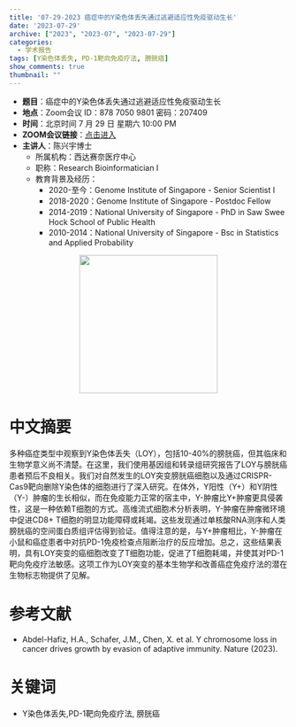 ```yaml
---
title: '07-29-2023 癌症中的Y染色体丢失通过逃避适应性免疫驱动生长'
date: '2023-07-29'
archive: ["2023", "2023-07", "2023-07-29"]
categories:
  - 学术报告
tags: [Y染色体丢失, PD-1靶向免疫疗法, 膀胱癌]
show_comments: true
thumbnail: ""
---
```


- **题目**：癌症中的Y染色体丢失通过逃避适应性免疫驱动生长
- **地点**：Zoom会议 ID：878 7050 9801 密码：207409
- **时间**：北京时间 7 月 29 日 星期六 10:00 PM
- **ZOOM会议链接**：[点击进入](https://us06web.zoom.us/j/87870509801?pwd=SGpvdEc3YVRQL2twTmJyenhnTDFrZz09)
- **主讲人**：陈兴宇博士
  - 所属机构：西达赛奈医疗中心
  - 职称：Research Bioinformatician I
  - 教育背景及经历：
    - 2020-至今：Genome Institute of Singapore - Senior Scientist I
    - 2018-2020：Genome Institute of Singapore - Postdoc Fellow
    - 2014-2019：National University of Singapore - PhD in Saw Swee Hock School of Public Health
    - 2010-2014：National University of Singapore - Bsc in Statistics and Applied Probability

<div align="center">
<img src="https://github.com/cgmonline/cgmonline/blob/master/image/2023-07-29_CXY.jepg?raw=true" height=250>
</div>

# 中文摘要

多种癌症类型中观察到Y染色体丢失（LOY），包括10-40%的膀胱癌，但其临床和生物学意义尚不清楚。在这里，我们使用基因组和转录组研究报告了LOY与膀胱癌患者预后不良相关。我们对自然发生的LOY突变膀胱癌细胞以及通过CRISPR-Cas9靶向删除Y染色体的细胞进行了深入研究。在体外，Y阳性（Y+）和Y阴性（Y-）肿瘤的生长相似，而在免疫能力正常的宿主中，Y-肿瘤比Y+肿瘤更具侵袭性，这是一种依赖T细胞的方式。高维流式细胞术分析表明，Y-肿瘤在肿瘤微环境中促进CD8+ T细胞的明显功能障碍或耗竭。这些发现通过单核酸RNA测序和人类膀胱癌的空间蛋白质组评估得到验证。值得注意的是，与Y+肿瘤相比，Y-肿瘤在小鼠和癌症患者中对抗PD-1免疫检查点阻断治疗的反应增加。总之，这些结果表明，具有LOY突变的癌细胞改变了T细胞功能，促进了T细胞耗竭，并使其对PD-1靶向免疫疗法敏感。这项工作为LOY突变的基本生物学和改善癌症免疫疗法的潜在生物标志物提供了见解。

# 参考文献

- Abdel-Hafiz, H.A., Schafer, J.M., Chen, X. et al. Y chromosome loss in cancer drives growth by evasion of adaptive immunity. Nature (2023).

# 关键词

- Y染色体丢失,PD-1靶向免疫疗法, 膀胱癌


